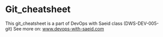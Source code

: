 # Git_cheatsheet
This git_cheatsheet is a part of DevOps with Saeid class (DWS-DEV-005-git)
See more on:
www.devops-with-saeid.com
